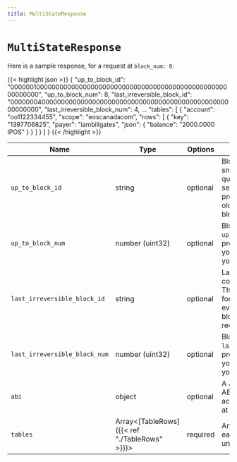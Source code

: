 ```yaml
---
title: MultiStateResponse
---
```


# `MultiStateResponse`

Here is a sample response, for a request at `block_num: 8`:

{{< highlight json >}}
{
  "up_to_block_id": "0000001000000000000000000000000000000000000000000000000000000000",
  "up_to_block_num": 8,
  "last_irreversible_block_id": "0000000400000000000000000000000000000000000000000000000000000000",
  "last_irreversible_block_num": 4,
  ...
  "tables": [
    {
      "account": "oo1122334455",
      "scope": "eoscanadacom",
      "rows": [
        {
          "key": "1397706825",
          "payer": "iambillgates",
          "json": {
            "balance": "2000.0000 IPOS"
          }
        }
      ]
    }
  ]
}
{{< /highlight >}}

Name | Type | Options | Description
-----|------|---------|------------
`up_to_block_id` | string | optional | Block ID at which the snapshot was taken when querying the reversible chain segment. This will not be present if querying blocks older than the last irreversible block.
`up_to_block_num` | number (uint32) | optional | Block number extracted from `up_to_block_id` if present, provided as a convenience so you don't need to extract it yourself.
`last_irreversible_block_id` | string | optional | Last irreversible block considered for this request. The returned snapshot is still for the requested `block_num`, even though the irreversible block shown here is more recent.
`last_irreversible_block_num` | number (uint32) | optional | Block number extracted from `last_irreversible_block_num`, provided as a convenience so you don't need to extract it yourself.
`abi` | object | optional | A JSON representation of the ABI that is stored within the account. It is the ABI in effect at the requested `block_num`.
`tables` | Array&lt;[TableRows]({{< ref "./TableRows" >}})&gt; | required | An array of tables, one for each queried account, unsorted.

